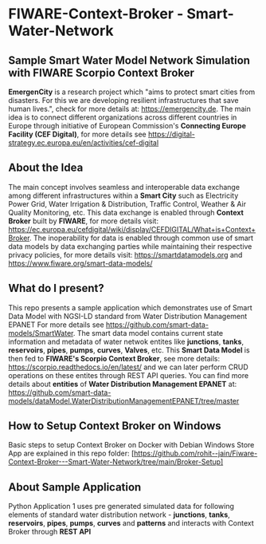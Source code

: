 # FIWARE-Context-Broker - Smart-Water-Network
## Sample Smart Water Model Network Simulation with FIWARE Scorpio Context Broker


**EmergenCity** is a research project which "aims to protect smart cities from disasters. For this we are developing resilient infrastructures that save human lives.", check  for more details at: https://emergencity.de. The main idea is to connect different organizations across different countries in Europe through initiative of European Commission's **Connecting Europe Facility (CEF Digital)**, for more details see https://digital-strategy.ec.europa.eu/en/activities/cef-digital

## About the Idea
The main concept involves seamless and interoperable data exchange among different infrastructures within a **Smart City** such as Electricity Power Grid, Water Irrigation & Distribution, Traffic Control, Weather & Air Quality Monitoring, etc. This data exchange is enabled through **Context Broker** built by **FIWARE**, for more details visit: https://ec.europa.eu/cefdigital/wiki/display/CEFDIGITAL/What+is+Context+Broker. The inoperability for data is enabled through common use of smart data models by data exchanging parties while maintaining their respective privacy policies, for more details visit: https://smartdatamodels.org and https://www.fiware.org/smart-data-models/

## What do I present?
This repo presents a sample application which demonstrates use of Smart Data Model with NGSI-LD standard from Water Distribution Management EPANET
For more details see https://github.com/smart-data-models/SmartWater. The smart data model contains current state information and metadata of water netwok entites like **junctions**, **tanks**, **reservoirs**, **pipes**, **pumps**, **curves**, **Valves**, etc. This **Smart Data Model** is then fed to **FIWARE's Scorpio Context Broker**, see more details: https://scorpio.readthedocs.io/en/latest/ and we can later perform CRUD operations on these entites through REST API queries. You can find more details about **entities** of **Water Distribution Management EPANET** at: https://github.com/smart-data-models/dataModel.WaterDistributionManagementEPANET/tree/master

## How to Setup Context Broker on Windows
Basic steps to setup Context Broker on Docker with Debian Windows Store App are explained in this repo folder: [https://github.com/rohit--jain/Fiware-Context-Broker---Smart-Water-Network/tree/main/Broker-Setup]

## About Sample Application
Python Application 1 uses pre generated simulated data for following elements of standard water distribution network - **junctions**, **tanks**, **reservoirs**, **pipes**, **pumps**, **curves** and **patterns** and interacts with Context Broker through **REST API**

